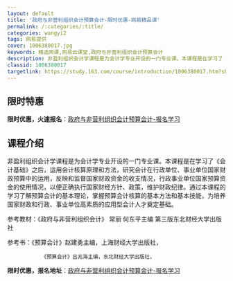 ```yaml
---
layout: default
title: '政府与非营利组织会计预算会计-限时优惠-网易精品课'
permalink: /:categories/:title/
categories: wangyi2
tags: 网易提供
cover: 1006380017.jpg
keywords: 精选网课,网易云课堂,政府与非营利组织会计预算会计
description: 非盈利组织会计学课程是为会计学专业开设的一门专业课。本课程是在学习了《会计基础》之后，运用会计核算原理和方法，研究会计在
classid: 1006380017
targetlink: https://study.163.com/course/introduction/1006380017.htm?share=1&shareId=1025206652&utm_campaign=share&utm_medium=iphoneShare&utm_source=&utm_u=1025206652
---
```


## 限时特惠

**限时优惠，火速报名**：[政府与非营利组织会计预算会计-报名学习](https://study.163.com/course/introduction/1006380017.htm?share=1&shareId=1025206652&utm_campaign=share&utm_medium=iphoneShare&utm_source=&utm_u=1025206652)

## 课程介绍

非盈利组织会计学课程是为会计学专业开设的一门专业课。本课程是在学习了《会计基础》之后，运用会计核算原理和方法，研究会计在行政单位、事业单位国家财政预算中的运用，反映和监督国家财政资金的收支情况，行政事业单位国家预算资金的使用情况，以便正确执行国家财经方针、政策，维护财政纪律。通过本课程的学习了解预算会计的基本理论，掌握预算会计核算的基本方法和基本技能，为培养国家财政和行政、事业单位高素质的应用型会计人才奠定基础。

参考教材：《政府与非营利组织会计》 常丽 何东平主编 第三版东北财经大学出版社

参考书：《预算会计》赵建勇主编，上海财经大学出版社， 

               《预算会计》吕兆海主编，东北财经大学出版社，

**限时优惠，报名地址**：[政府与非营利组织会计预算会计-报名学习](https://study.163.com/course/introduction/1006380017.htm?share=1&shareId=1025206652&utm_campaign=share&utm_medium=iphoneShare&utm_source=&utm_u=1025206652)

